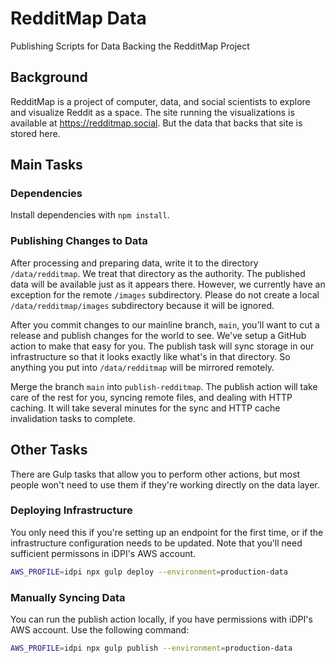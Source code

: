 # RedditMap Data
Publishing Scripts for Data Backing the RedditMap Project

## Background

RedditMap is a project of computer, data, and social scientists to explore and visualize Reddit as a space. The site running the visualizations is available at https://redditmap.social. But the data that backs that site is stored here.

## Main Tasks

### Dependencies
Install dependencies with `npm install`.

### Publishing Changes to Data

After processing and preparing data, write it to the directory `/data/redditmap`. We treat that directory as the authority. The published data will be available just as it appears there. However, we currently have an exception for the remote `/images` subdirectory. Please do not create a local `/data/redditmap/images` subdirectory because it will be ignored.

After you commit changes to our mainline branch, `main`, you'll want to cut a release and publish changes for the world to see. We've setup a GitHub action to make that easy for you. The publish task will sync storage in our infrastructure so that it looks exactly like what's in that directory. So anything you put into `/data/redditmap` will be mirrored remotely.

Merge the branch `main` into `publish-redditmap`. The publish action will take care of the rest for you, syncing remote files, and dealing with HTTP caching. It will take several minutes for the sync and HTTP cache invalidation tasks to complete. 


## Other Tasks

There are Gulp tasks that allow you to perform other actions, but most people won't need to use them if they're working directly on the data layer.


### Deploying Infrastructure

You only need this if you're setting up an endpoint for the first time, or if the infrastructure configuration needs to be updated. Note that you'll need sufficient permissons in iDPI's AWS account.

```bash
AWS_PROFILE=idpi npx gulp deploy --environment=production-data
```


### Manually Syncing Data

You can run the publish action locally, if you have permissions with iDPI's AWS account. Use the following command:

```bash
AWS_PROFILE=idpi npx gulp publish --environment=production-data
```